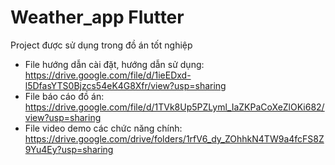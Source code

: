 # Weather_app Flutter

Project được sử dụng trong đồ án tốt nghiệp

- File hướng dẫn cài đặt, hướng dẫn sử dụng:
  https://drive.google.com/file/d/1ieEDxd-l5DfasYTS0Bjzcs54eK4G8Xfr/view?usp=sharing
- File báo cáo đồ án:
  https://drive.google.com/file/d/1TVk8Up5PZLyml_IaZKPaCoXeZlOKi682/view?usp=sharing
- File video demo các chức năng chính:
  https://drive.google.com/drive/folders/1rfV6_dy_ZOhhkN4TW9a4fcFS8Z9Yu4Ey?usp=sharing
